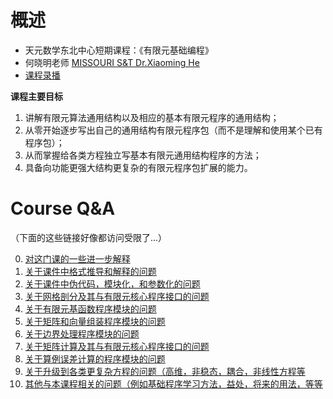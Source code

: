 # 概述
- 天元数学东北中心短期课程：《有限元基础编程》
- 何晓明老师 [MISSOURI S&T Dr.Xiaoming He](https://sites.mst.edu/xiaominghe/)
- [课程录播](https://www.bilibili.com/video/BV1Zv411t7Lj/)

**课程主要目标**  
1. 讲解有限元算法通用结构以及相应的基本有限元程序的通用结构；
2. 从零开始逐步写出自己的通用结构有限元程序包（而不是理解和使用某个已有程序包）；
3. 从而掌握给各类方程独立写基本有限元通用结构程序的方法；
4. 具备向功能更强大结构更复杂的有限元程序包扩展的能力。

# Course Q&A
（下面的这些链接好像都访问受限了...）

0. [对这门课的一些进一步解释](https://shimo.im/docs/3grh3gkqD6h39xkh/)
1. [关于课件中格式推导和解释的问题](https://shimo.im/docs/yPgytPVYJkTPKW66/)
2. [关于课件中伪代码，模块化，和参数化的问题](https://shimo.im/docs/39XQycqHwr6G66X8/) 
3. [关于网格剖分及其与有限元核心程序接口的问题](https://shimo.im/docs/rqp9DJ6dr3YyKDYc/)
4. [关于有限元基函数程序模块的问题](https://shimo.im/docs/pJ98vP9KJxdjtTHT/) 
5. [关于矩阵和向量组装程序模块的问题](https://shimo.im/docs/CTHw8jp9DvDGqt9H/) 
6. [关于边界处理程序模块的问题](https://shimo.im/docs/XCpp8xpGCyJvVkGG/) 
7. [关于矩阵计算及其与有限元核心程序接口的问题](https://shimo.im/docs/V8prwr6tt9r9D399/) 
8. [关于算例误差计算的程序模块的问题](https://shimo.im/docs/8kdp3kvjJT9xCYVh/)
9. [关于升级到各类更复杂方程的问题（高维，非稳态，耦合，非线性方程等](https://shimo.im/docs/TQRdhqQdtkTxwYD3/)
10. [其他与本课程相关的问题（例如基础程序学习方法，益处，将来的用法，等等](https://shimo.im/docs/wXxytCxcPW8yTxxR/)
